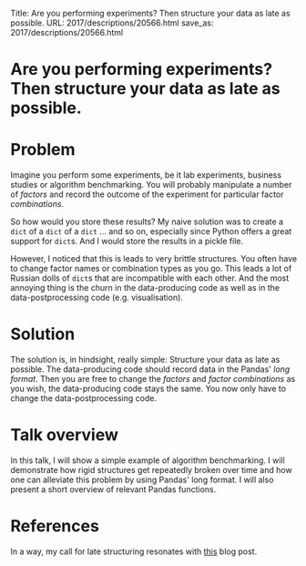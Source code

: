 Title: Are you performing experiments? Then structure your data as late as possible.
URL: 2017/descriptions/20566.html
save_as: 2017/descriptions/20566.html

# Are you performing experiments? Then structure your data as late as possible.

# Problem

Imagine you perform some experiments, be it lab experiments, business studies or algorithm benchmarking. You will probably manipulate a number of _factors_ and record the outcome of the experiment for particular factor _combinations_.

So how would you store these results? My naive solution was to create a `dict` of a `dict` of a `dict` ... and so on, especially since Python offers a great support for `dict`s. And I would store the results in a pickle file.

However, I noticed that this is leads to very brittle structures. You often have to change factor names or combination types as you go. This leads a lot of Russian dolls of `dict`s that are incompatible with each other. And the most annoying thing is the churn in the data-producing code as well as in the data-postprocessing code (e.g. visualisation).

# Solution

The solution is, in hindsight, really simple: Structure your data as late as possible. The data-producing code should record data in the Pandas' _long format_. Then you are free to change the _factors_ and _factor combinations_ as you wish, the data-producing code stays the same. You now only have to change the data-postprocessing code.

# Talk overview

In this talk, I will show a simple example of algorithm benchmarking. I will demonstrate how rigid structures get repeatedly broken over time and how one can alleviate this problem by using Pandas' long format. I will also present a short overview of relevant Pandas functions.

# References

In a way, my call for late structuring resonates with [this](http://degoes.net/articles/kill-data) blog post.
